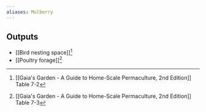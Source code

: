 ```yaml
---
aliases: Mulberry
---
```

## Outputs
- [[Bird nesting space]][^1]
- [[Poultry forage]][^2]

[^1]: [[Gaia's Garden - A Guide to Home-Scale Permaculture, 2nd Edition]] Table 7-2
[^2]: [[Gaia's Garden - A Guide to Home-Scale Permaculture, 2nd Edition]] Table 7-3